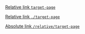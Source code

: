 [Relative link `target-page`](target-page.md)

[Relative link `./target-page`](./target-page.md)

[Absolute link `/relative/target-page`](/relative/target-page.md)
